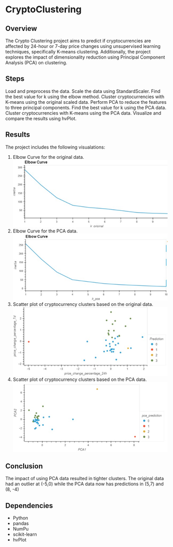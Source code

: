 # CryptoClustering

## Overview
The Crypto Clustering project aims to predict if cryptocurrencies are affected by 24-hour or 7-day price changes using unsupervised learning techniques, specifically K-means clustering. Additionally, the project explores the impact of dimensionality reduction using Principal Component Analysis (PCA) on clustering. <br>
## Steps
Load and preprocess the data.
Scale the data using StandardScaler.
Find the best value for k using the elbow method.
Cluster cryptocurrencies with K-means using the original scaled data.
Perform PCA to reduce the features to three principal components.
Find the best value for k using the PCA data.
Cluster cryptocurrencies with K-means using the PCA data.
Visualize and compare the results using hvPlot.
<br>
## Results
The project includes the following visualations:
1. Elbow Curve for the original data.<br>
<img src="Resources/elbow_curve_original.jpg" alt="Alt text" width="600"/><br>
2. Elbow Curve for the PCA data.<br>
<img src="Resources/elbow_pca.jpg" alt="Alt text" width="600"/><br>
3. Scatter plot of cryptocurrency clusters based on the original data.
<img src="Resources/scatter_original.jpg" alt="Alt text" width="600"/><br>
4. Scatter plot of cryptocurrency clusters based on the PCA data.
<img src="Resources/pca_scatter.jpg" alt="Alt text" width="600"/><br>

## Conclusion<br>
The impact of using PCA data resulted in tighter clusters. The original data had an outlier at (-5,0) while the PCA data now has predictions in (5,7) and (8, -4)<br>
## Dependencies
* Python
* pandas
* NumPu
* scikit-learn
* hvPlot
